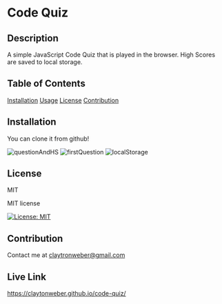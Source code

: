 # Code Quiz

## Description

A simple JavaScript Code Quiz that is played in the browser. High Scores are saved to local storage.

## Table of Contents

[Installation](#Installation)
[Usage](#Usage)
[License](#License)
[Contribution](#Contribution)

## Installation

You can clone it from github!

![questionAndHS](https://user-images.githubusercontent.com/39349564/173445655-ead6759e-d8dc-43f9-b521-e2bc3e7d7b78.PNG)
![firstQuestion](https://user-images.githubusercontent.com/39349564/173445656-75264fc9-e4ac-4267-a1fd-bdf2ba7f9931.PNG)
![localStorage](https://user-images.githubusercontent.com/39349564/173445657-0f6a8eb9-4b0f-462e-a920-96b4fd86449e.PNG)


## License

MIT

MIT license

[![License: MIT](https://img.shields.io/badge/License-MIT-yellow.svg)](https://opensource.org/licenses/MIT)

## Contribution

Contact me at claytronweber@gmail.com


## Live Link
https://claytonweber.github.io/code-quiz/
